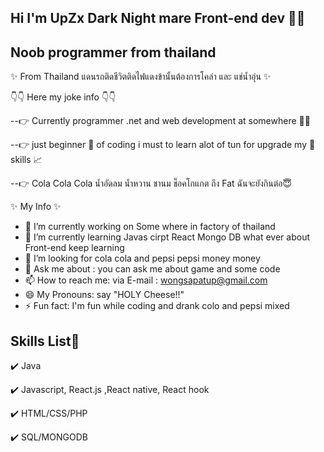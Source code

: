 ## Hi I'm UpZx Dark Night mare Front-end dev :wave::wave:
## Noob programmer from thailand
✨ From Thailand แดนรถติดชีวิตติดไฟแดงข้านั้นต้องการโคล่า และ แช่น้ำอุ่น ✨ 

:point_down::point_down: Here my joke info :point_down::point_down:

--:point_right: Currently programmer .net and web development at somewhere :office::city_sunrise: 

--:point_right: just beginner :beginner: of coding i must to learn alot of tun for upgrade my  :page_with_curl: skills :chart_with_upwards_trend:

--:point_right: Cola Cola Cola น้ำอัดลม น้ำหวาน ชานม ช็อคโกแกต ถึง Fat ฉันจะยังกินต่อ:innocent:

✨ My Info ✨ 
- 🔭 I’m currently working on Some where in factory of thailand
- 🌱 I’m currently learning Javas cirpt React Mongo DB what ever about Front-end keep learning
- 🤔 I’m looking for cola cola and pepsi pepsi money money
- 💬 Ask me about : you can ask me about game and some code
- 📫 How to reach me: via E-mail : wongsapatup@gmail.com
- 😄 My Pronouns:  say "HOLY Cheese!!"
- ⚡ Fun fact: I'm fun while coding and drank colo and pepsi mixed
## Skills List📝
:heavy_check_mark: Java

:heavy_check_mark: Javascript, React.js ,React native, React hook

:heavy_check_mark: HTML/CSS/PHP

:heavy_check_mark: SQL/MONGODB

